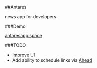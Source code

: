 ##Antares

news app for developers

###Demo

[antaresapp.space](http://antaresapp.space/)

###TODO

- Improve UI
- Add ability to schedule links via [Ahead](https://github.com/anchetaWern/ahead)
